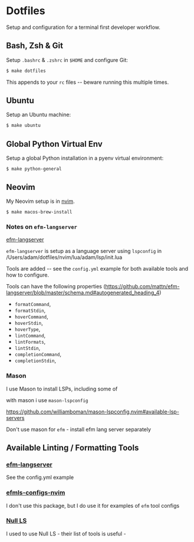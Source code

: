 # Dotfiles

Setup and configuration for a terminal first developer workflow.

## Bash, Zsh & Git

Setup `.bashrc` & `.zshrc` in `$HOME` and configure Git:

```bash
$ make dotfiles
```

This appends to your `rc` files -- beware running this multiple times.

## Ubuntu

Setup an Ubuntu machine:

```bash
$ make ubuntu
```

## Global Python Virtual Env

Setup a global Python installation in a pyenv virtual environment:

```shell-session
$ make python-general
```

## Neovim

My Neovim setup is in [nvim](https://github.com/ADGEfficiency/dotfiles/tree/master/nvim).

```shell-session
$ make macos-brew-install
```

### Notes on `efm-langserver`

[efm-langserver](https://github.com/mattn/efm-langserver)

`efm-langserver` is setup as a language server using `lspconfig` in /Users/adam/dotfiles/nvim/lua/adam/lsp/init.lua

Tools are added -- see the `config.yml` example for both available tools and how to configure.

Tools can have the following properties (https://github.com/mattn/efm-langserver/blob/master/schema.md#autogenerated_heading_4)

- `formatCommand`,
- `formatStdin`,
- `hoverCommand`,
- `hoverStdin`,
- `hoverType`,
- `lintCommand`,
- `lintFormats`,
- `lintStdin`,
- `completionCommand`,
- `completionStdin`,

### Mason

I use Mason to install LSPs, including some of

with mason i use `mason-lspconfig` 

https://github.com/williamboman/mason-lspconfig.nvim#available-lsp-servers

Don't use mason for `efm` - install efm lang server separately

## Available Linting / Formatting Tools

### [efm-langserver](https://github.com/mattn/efm-langserver)

See the config.yml example

### [efmls-configs-nvim](https://github.com/creativenull/efmls-configs-nvim/blob/main/supported-linters-and-formatters.md)

I don't use this package, but I do use it for examples of `efm` tool configs

### [Null LS](https://github.com/jose-elias-alvarez/null-ls.nvim/blob/main/doc/BUILTINS.md)

I used to use Null LS - their list of tools is useful - 
